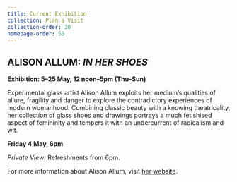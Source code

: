 ```yaml
---
title: Current Exhibition
collection: Plan a Visit
collection-order: 20
homepage-order: 50
---
```


## ALISON ALLUM: <cite>IN HER SHOES</cite>

**Exhibition: 5&ndash;25 May, 12 noon&ndash;5pm (Thu&ndash;Sun)**

Experimental glass artist Alison Allum exploits her medium&rsquo;s qualities of allure, fragility and danger to explore the contradictory experiences of modern womanhood. Combining classic beauty with a knowing theatricality, her collection of glass shoes and drawings portrays a much fetishised aspect of femininity and tempers it with an undercurrent of radicalism and wit.

**Friday 4 May, 6pm**

<cite>Private View:</cite> Refreshments from 6pm.

For more information about Alison Allum, visit [her website](http://www.alisonallum.com "Alison Allum website").
